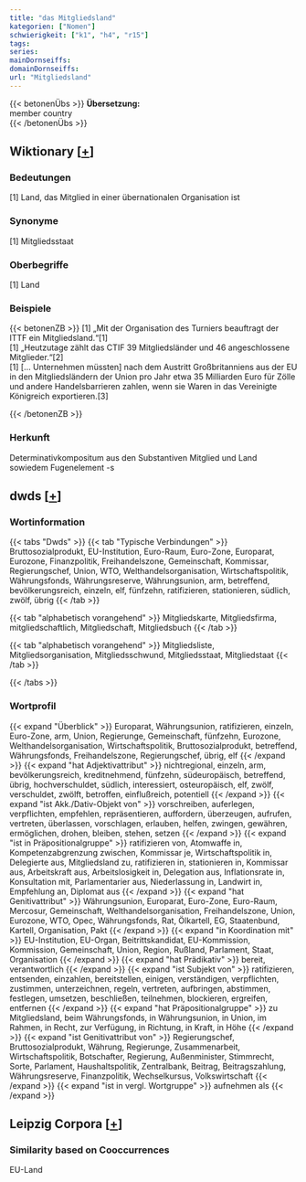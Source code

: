 ```yaml
---
title: "das Mitgliedsland"
kategorien: ["Nomen"]
schwierigkeit: ["k1", "h4", "r15"]
tags:
series:
mainDornseiffs:
domainDornseiffs:
url: "Mitgliedsland"
---
```


{{< betonenÜbs >}}
**Übersetzung:**  
member country  
{{< /betonenÜbs >}}

## Wiktionary [[+](https://de.wiktionary.org/wiki/Mitgliedsland)]

### Bedeutungen
[1] Land, das Mitglied in einer übernationalen Organisation ist  

### Synonyme
[1] Mitgliedsstaat  

### Oberbegriffe
[1] Land  

### Beispiele
{{< betonenZB >}}
[1] „Mit der Organisation des Turniers beauftragt der ITTF ein Mitgliedsland.“[1]  
[1] „Heutzutage zählt das CTIF 39 Mitgliedsländer und 46 angeschlossene Mitglieder.“[2]  
[1] [… Unternehmen müssten] nach dem Austritt Großbritanniens aus der EU in den Mitgliedsländern der Union pro Jahr etwa 35 Milliarden Euro für Zölle und andere Handelsbarrieren zahlen, wenn sie Waren in das Vereinigte Königreich exportieren.[3]  

{{< /betonenZB >}}
### Herkunft
Determinativkompositum aus den Substantiven Mitglied und Land sowiedem Fugenelement -s  



## dwds [[+](https://www.dwds.de/wb/Mitgliedsland)]

### Wortinformation
{{< tabs "Dwds" >}}
{{< tab "Typische Verbindungen" >}}
Bruttosozialprodukt, EU-Institution, Euro-Raum, Euro-Zone, Europarat, Eurozone, Finanzpolitik, Freihandelszone, Gemeinschaft, Kommissar, Regierungschef, Union, WTO, Welthandelsorganisation, Wirtschaftspolitik, Währungsfonds, Währungsreserve, Währungsunion, arm, betreffend, bevölkerungsreich, einzeln, elf, fünfzehn, ratifizieren, stationieren, südlich, zwölf, übrig
{{< /tab >}}

{{< tab "alphabetisch vorangehend" >}}
Mitgliedskarte, Mitgliedsfirma, mitgliedschaftlich, Mitgliedschaft, Mitgliedsbuch
{{< /tab >}}

{{< tab "alphabetisch vorangehend" >}}
Mitgliedsliste, Mitgliedsorganisation, Mitgliedsschwund, Mitgliedsstaat, Mitgliedstaat
{{< /tab >}}

{{< /tabs >}}

### Wortprofil
{{< expand "Überblick" >}} Europarat, Währungsunion, ratifizieren, einzeln, Euro-Zone, arm, Union, Regierunge, Gemeinschaft, fünfzehn, Eurozone, Welthandelsorganisation, Wirtschaftspolitik, Bruttosozialprodukt, betreffend, Währungsfonds, Freihandelszone, Regierungschef, übrig, elf {{< /expand >}}
{{< expand "hat Adjektivattribut" >}} nichtregional, einzeln, arm, bevölkerungsreich, kreditnehmend, fünfzehn, südeuropäisch, betreffend, übrig, hochverschuldet, südlich, interessiert, osteuropäisch, elf, zwölf, verschuldet, zwölft, betroffen, einflußreich, potentiell {{< /expand >}}
{{< expand "ist Akk./Dativ-Objekt von" >}} vorschreiben, auferlegen, verpflichten, empfehlen, repräsentieren, auffordern, überzeugen, aufrufen, vertreten, überlassen, vorschlagen, erlauben, helfen, zwingen, gewähren, ermöglichen, drohen, bleiben, stehen, setzen {{< /expand >}}
{{< expand "ist in Präpositionalgruppe" >}} ratifizieren von, Atomwaffe in, Kompetenzabgrenzung zwischen, Kommissar je, Wirtschaftspolitik in, Delegierte aus, Mitgliedsland zu, ratifizieren in, stationieren in, Kommissar aus, Arbeitskraft aus, Arbeitslosigkeit in, Delegation aus, Inflationsrate in, Konsultation mit, Parlamentarier aus, Niederlassung in, Landwirt in, Empfehlung an, Diplomat aus {{< /expand >}}
{{< expand "hat Genitivattribut" >}} Währungsunion, Europarat, Euro-Zone, Euro-Raum, Mercosur, Gemeinschaft, Welthandelsorganisation, Freihandelszone, Union, Eurozone, WTO, Opec, Währungsfonds, Rat, Ölkartell, EG, Staatenbund, Kartell, Organisation, Pakt {{< /expand >}}
{{< expand "in Koordination mit" >}} EU-Institution, EU-Organ, Beitrittskandidat, EU-Kommission, Kommission, Gemeinschaft, Union, Region, Rußland, Parlament, Staat, Organisation {{< /expand >}}
{{< expand "hat Prädikativ" >}} bereit, verantwortlich {{< /expand >}}
{{< expand "ist Subjekt von" >}} ratifizieren, entsenden, einzahlen, bereitstellen, einigen, verständigen, verpflichten, zustimmen, unterzeichnen, regeln, vertreten, aufbringen, abstimmen, festlegen, umsetzen, beschließen, teilnehmen, blockieren, ergreifen, entfernen {{< /expand >}}
{{< expand "hat Präpositionalgruppe" >}} zu Mitgliedsland, beim Währungsfonds, in Währungsunion, in Union, im Rahmen, in Recht, zur Verfügung, in Richtung, in Kraft, in Höhe {{< /expand >}}
{{< expand "ist Genitivattribut von" >}} Regierungschef, Bruttosozialprodukt, Währung, Regierunge, Zusammenarbeit, Wirtschaftspolitik, Botschafter, Regierung, Außenminister, Stimmrecht, Sorte, Parlament, Haushaltspolitik, Zentralbank, Beitrag, Beitragszahlung, Währungsreserve, Finanzpolitik, Wechselkursus, Volkswirtschaft {{< /expand >}}
{{< expand "ist in vergl. Wortgruppe" >}} aufnehmen als {{< /expand >}}

## Leipzig Corpora [[+](https://corpora.uni-leipzig.de/en/res?word=Mitgliedsland&corpusId=deu_newscrawl-public_2018)]


### Similarity based on Cooccurrences
EU-Land


